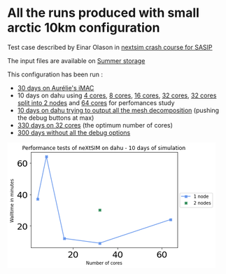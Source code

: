# All the runs produced with small arctic 10km configuration

Test case described by Einar Olason in [nextsim crash course for SASIP](https://www.youtube.com/watch?v=Wv_5frfx7II)

The input files are available on [Summer storage](https://ige-meom-opendap.univ-grenoble-alpes.fr/thredds/catalog/meomopendap/extract/SASIP/model-configurations/nextsim/small_arctic_10km/catalog.html)

This configuration has been run :
  - [30 days on Aurélie's iMAC](https://github.com/auraoupa/config-nextsim/tree/main/small_arctic_10km/run_30d_imac)
  - 10 days on dahu using [4 cores](https://github.com/auraoupa/config-nextsim/tree/main/small_arctic_10km/run_10d_4cores), [8 cores](https://github.com/auraoupa/config-nextsim/tree/main/small_arctic_10km/run_10d_8cores), [16 cores](https://github.com/auraoupa/config-nextsim/tree/main/small_arctic_10km/run_10d_16cores), [32 cores](https://github.com/auraoupa/config-nextsim/tree/main/small_arctic_10km/run_10d_32cores), [32 cores split into 2 nodes](https://github.com/auraoupa/config-nextsim/tree/main/small_arctic_10km/run_10d_32cores_2nodes) and [64 cores](https://github.com/auraoupa/config-nextsim/tree/main/small_arctic_10km/run_10d_64cores) for perfomances study
  - [10 days on dahu trying to output all the mesh decomposition](https://github.com/auraoupa/config-nextsim/tree/main/small_arctic_10km/run_10d_mesh) (pushing the debug buttons at max)
  - [330 days on 32 cores](https://github.com/auraoupa/config-nextsim/tree/main/small_arctic_10km/run_330d_32cores) (the optimum number of cores)
  - [300 days without all the debug options](https://github.com/auraoupa/config-nextsim/tree/main/small_arctic_10km/run_330d_nodebug)


![](https://github.com/auraoupa/config-nextsim/blob/main/fig/perf-dahu-10d.png)
  
